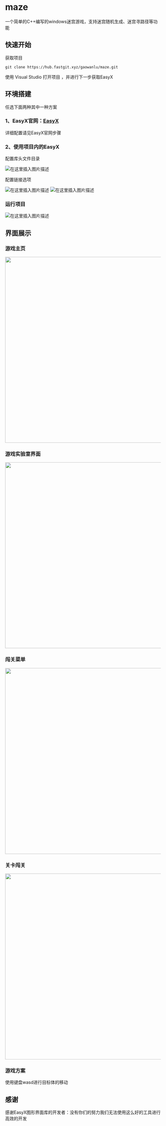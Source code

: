 # maze

一个简单的C++编写的windows迷宫游戏，支持迷宫随机生成、迷宫寻路径等功能  

## 快速开始

获取项目  

```shell
git clone https://hub.fastgit.xyz/gaowanlu/maze.git  
```

使用 Visual Studio 打开项目 ，并进行下一步获取EasyX  

## 环境搭建

任选下面两种其中一种方案  
  
### 1、EasyX官网：[EasyX](https://easyx.cn/)  

详细配置请见EasyX官网步骤  

### 2、使用项目内的EasyX  

配置库头文件目录  

![在这里插入图片描述](https://img-blog.csdnimg.cn/2c339d1535374644a01c9dde21f86f97.png)

配置链接选项  

![在这里插入图片描述](https://img-blog.csdnimg.cn/383d97622c3349cd93760fba0ed580c6.png)
![在这里插入图片描述](https://img-blog.csdnimg.cn/f18281bdf3614cdfafe2f1a222155537.png)

### 运行项目

![在这里插入图片描述](https://img-blog.csdnimg.cn/bd141fbb2f2d4158b8f49beec94b2e77.png)

## 界面展示

### 游戏主页

<div align=center><img width="600" src="https://img-blog.csdnimg.cn/20210624232204816.PNG?x-oss-process=image/watermark,type_ZmFuZ3poZW5naGVpdGk,shadow_10,text_aHR0cHM6Ly9ibG9nLmNzZG4ubmV0L3FxXzQ1ODEyOTQx,size_16,color_FFFFFF,t_70#pic_center"/></div>

### 游戏实验室界面

<div align=center><img width="600" src="https://img-blog.csdnimg.cn/img_convert/be3aa68a8a0fe3c1b705c15cf897bbbe.png#pic_center"/></div>

### 闯关菜单

<div align=center><img width="600" src="https://img-blog.csdnimg.cn/20210624232326972.PNG?x-oss-process=image/watermark,type_ZmFuZ3poZW5naGVpdGk,shadow_10,text_aHR0cHM6Ly9ibG9nLmNzZG4ubmV0L3FxXzQ1ODEyOTQx,size_16,color_FFFFFF,t_70#pic_center"/></div>

### 关卡闯关

<div align=center><img width="600" src="https://img-blog.csdnimg.cn/20210624232348696.PNG?x-oss-process=image/watermark,type_ZmFuZ3poZW5naGVpdGk,shadow_10,text_aHR0cHM6Ly9ibG9nLmNzZG4ubmV0L3FxXzQ1ODEyOTQx,size_16,color_FFFFFF,t_70#pic_center"/></div>

### 游戏方案

使用键盘wasd进行目标体的移动

## 感谢

感谢EasyX图形界面库的开发者：没有你们的努力我们无法使用这么好的工具进行高效的开发
